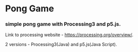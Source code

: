 # Pong Game

### simple pong game with Processing3 and p5.js.

Link to processing website - https://processing.org/overview/.

2 versions - Processing3(Java) and p5.js(Java Script). 


